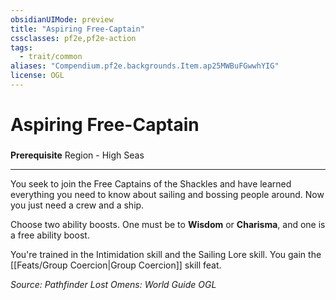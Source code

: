 ```yaml
---
obsidianUIMode: preview
title: "Aspiring Free-Captain"
cssclasses: pf2e,pf2e-action
tags:
  - trait/common
aliases: "Compendium.pf2e.backgrounds.Item.ap25MWBuFGwwhYIG"
license: OGL
---
```

# Aspiring Free-Captain

### 






**Prerequisite** Region - High Seas

* * *

You seek to join the Free Captains of the Shackles and have learned everything you need to know about sailing and bossing people around. Now you just need a crew and a ship.

Choose two ability boosts. One must be to **Wisdom** or **Charisma**, and one is a free ability boost.

You're trained in the Intimidation skill and the Sailing Lore skill. You gain the [[Feats/Group Coercion|Group Coercion]] skill feat.

*Source: Pathfinder Lost Omens: World Guide*
*OGL*